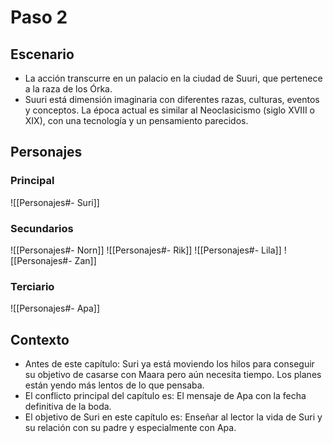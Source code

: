 # Paso 2

## Escenario
- La acción transcurre en un palacio en la ciudad de Suuri, que pertenece a la raza de los Órka.
- Suuri está dimensión imaginaria con diferentes razas, culturas, eventos y conceptos. La época actual es similar al Neoclasicismo (siglo XVIII o XIX), con una tecnología y un pensamiento parecidos.

## Personajes
### Principal
![[Personajes#- Suri]]

### Secundarios
![[Personajes#- Norn]]
![[Personajes#- Rik]]
![[Personajes#- Lila]]
![[Personajes#- Zan]]

### Terciario
![[Personajes#- Apa]]

## Contexto
- Antes de este capítulo: Suri ya está moviendo los hilos para conseguir su objetivo de casarse con Maara pero aún necesita tiempo. Los planes están yendo más lentos de lo que pensaba.
- El conflicto principal del capítulo es: El mensaje de Apa con la fecha definitiva de la boda.
- El objetivo de Suri en este capítulo es: Enseñar al lector la vida de Suri y su relación con su padre y especialmente con Apa.